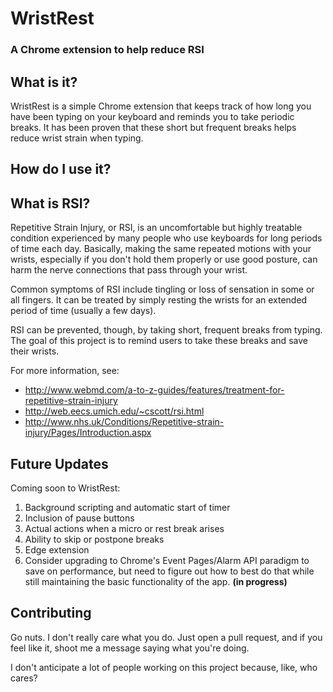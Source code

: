 # WristRest
### A Chrome extension to help reduce RSI

## What is it?
WristRest is a simple Chrome extension that keeps track of how long you have been typing on your keyboard and reminds you to 
take periodic breaks. It has been proven that these short but frequent breaks helps reduce wrist strain when typing. 

## How do I use it?
<Section coming soon as extension functionality and UI is finalized>

## What is RSI?
Repetitive Strain Injury, or RSI, is an uncomfortable but highly treatable condition experienced by many people who use keyboards for 
long periods of time each day. Basically, making the same repeated motions with your wrists, especially if you don't hold them properly or 
use good posture, can harm the nerve connections that pass through your wrist. 

Common symptoms of RSI include tingling or loss of sensation in some or all fingers. It can be treated by simply resting the wrists for an 
extended period of time (usually a few days). 

RSI can be prevented, though, by taking short, frequent breaks from typing. The goal of this project is to remind users to take these breaks
and save their wrists. 

For more information, see:
* <http://www.webmd.com/a-to-z-guides/features/treatment-for-repetitive-strain-injury>
* <http://web.eecs.umich.edu/~cscott/rsi.html>
* <http://www.nhs.uk/Conditions/Repetitive-strain-injury/Pages/Introduction.aspx>

## Future Updates
Coming soon to WristRest:

1. Background scripting and automatic start of timer
1. Inclusion of pause buttons
1. Actual actions when a micro or rest break arises
1. Ability to skip or postpone breaks
1. Edge extension
1. Consider upgrading to Chrome's Event Pages/Alarm API paradigm to save on performance, but need to figure out how to best do that while 
   still maintaining the basic functionality of the app. __(in progress)__

## Contributing
Go nuts. I don't really care what you do. Just open a pull request, and if you feel like it, shoot me a message saying what you're doing. 

I don't anticipate a lot of people working on this project because, like, who cares?